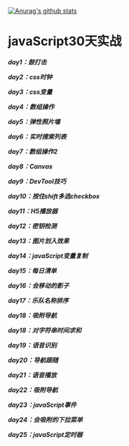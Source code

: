 [![Anurag's github stats](https://github-readme-stats.vercel.app/api?username=DkorTk)](https://github.com/anuraghazra/github-readme-stats)
# javaScript30天实战

***day1：鼓打击***

***day2：css时钟***

***day3：css变量***

***day4：数组操作***

***day5：弹性照片墙***

***day6：实时搜索列表***

***day7：数组操作2***

***day8：Canvas***

***day9：DevTool技巧***

***day10：按住shift多选checkbox***

***day11：H5播放器***

***day12：密钥检测***

***day13：图片划入效果***

***day14：javaScript变量复制***

***day15：每日清单***

***day16：会移动的影子***

***day17：乐队名称排序***

***day18：吸附导航***

***day18：对字符串时间求和***

***day19：语音识别***

***day20：导航跟随***

***day21：语音播放***

***day22：吸附导航***

***day23：javaScript事件***

***day24：会吸附的下拉菜单***

***day25：javaScript定时器***
